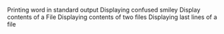 Printing word in standard output
Displaying confused smiley
Display contents of a File
Displaying contents of two files
Displaying last lines of a file
